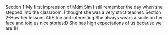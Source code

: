 Section 1-My first impression of Mdm Sim
I still remember the day when she stepped into the classroom. I thought she was a very strict teacher.
Section 2-How her lessons ARE fun and interesting
She always wears a smile on her face and told us nice stories:D
She has high expectations of us because we are 1H
